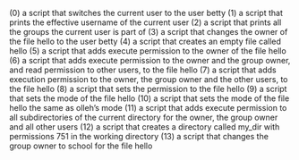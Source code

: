 (0) a script that switches the current user to the user betty (1)  a script that prints the effective username of the current user (2) a script that prints all the groups the current user is part of (3)  a script that changes the owner of the file hello to the user betty (4) a script that creates an empty file called hello (5) a script that adds execute permission to the owner of the file hello (6) a script that adds execute permission to the owner and the group owner, and read permission to other users, to the file hello (7) a script that adds execution permission to the owner, the group owner and the other users, to the file hello (8) a script that sets the permission to the file hello (9)  a script that sets the mode of the file hello (10) a script that sets the mode of the file hello the same as olleh’s mode (11) a script that adds execute permission to all subdirectories of the current directory for the owner, the group owner and all other users (12) a script that creates a directory called my_dir with permissions 751 in the working directory (13) a script that changes the group owner to school for the file hello
